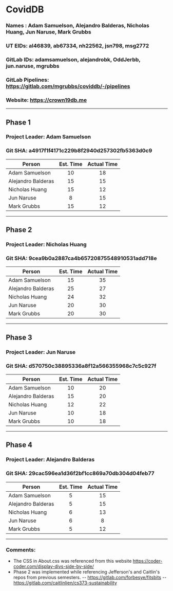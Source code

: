 # CovidDB

### Names : Adam Samuelson, Alejandro Balderas, Nicholas Huang, Jun Naruse, Mark Grubbs
### UT EIDs: al46839, ab67334, nh22562, jsn798, msg2772
### GitLab IDs: adamsamuelson, alejandrobk, OddJerbb, jun.naruse, mgrubbs
### GitLab Pipelines: https://gitlab.com/mgrubbs/coviddb/-/pipelines
### Website: https://crown19db.me
___
## Phase 1
### Project Leader: Adam Samuelson
### Git SHA: a4917f1f4171c229b8f2940d257302fb5363d0c9

| Person | Est. Time | Actual Time |
| ------ | :---------: | :-----------: |
| Adam Samuelson | 10 | 18 |
| Alejandro Balderas | 15 | 15 |
| Nicholas Huang | 15 | 12 |
| Jun Naruse | 8 | 15 |
| Mark Grubbs | 15 | 12 |
___
## Phase 2
### Project Leader: Nicholas Huang
### Git SHA: 9cea9b0a2887ca4b65720875548910531add718e

| Person | Est. Time | Actual Time |
| ------ | :---------: | :-----------: |
| Adam Samuelson | 15 | 35 |
| Alejandro Balderas | 25 | 27 |
| Nicholas Huang | 24 | 32 |
| Jun Naruse | 20 | 30 |
| Mark Grubbs | 20 | 30 |
___
## Phase 3
### Project Leader: Jun Naruse
### Git SHA: d570750c38895336a8f12a566355968c7c5c927f

| Person | Est. Time | Actual Time |
| ------ | :---------: | :-----------: |
| Adam Samuelson | 10 | 20 |
| Alejandro Balderas | 15 | 20 |
| Nicholas Huang | 12 | 22 |
| Jun Naruse | 10 | 18 |
| Mark Grubbs | 10 | 18 |
___
## Phase 4
### Project Leader: Alejandro Balderas
### Git SHA: 29cac596ea1d36f2bf1cc869a70db304d04feb77

| Person | Est. Time | Actual Time |
| ------ | :---------: | :-----------: |
| Adam Samuelson | 5 | 15 |
| Alejandro Balderas | 5 | 15 |
| Nicholas Huang | 6 | 13 |
| Jun Naruse | 6 | 8 |
| Mark Grubbs | 5 | 12 |
___
### Comments:
- The CSS in About.css was referenced from this website https://coder-coder.com/display-divs-side-by-side/
- Phase 2 was implemented while referencing Jefferson's and Caitlin's repos from previous semesters.
-- https://gitlab.com/forbesye/fitsbits
-- https://gitlab.com/caitlinlien/cs373-sustainability
